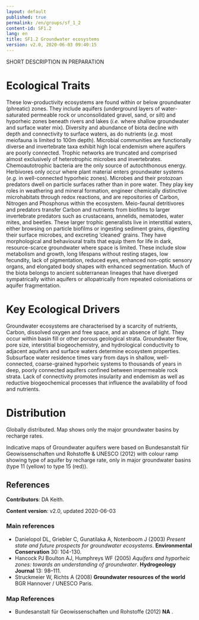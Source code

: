 ```yaml
---
layout: default
published: true
permalink: /en/groups/sf_1_2
content-id: SF1.2
lang: en
title: SF1.2 Groundwater ecosystems
version: v2.0, 2020-06-03 09:40:15
---
```


SHORT DESCRIPTION IN PREPARATION

# Ecological Traits
 
These low-productivity ecosystems are found within or below groundwater (phreatic) zones. They include aquifers (underground layers of water-saturated permeable rock or unconsolidated gravel, sand, or silt) and hyporheic zones beneath rivers and lakes (<i>i.e.</i> where shallow groundwater and surface water mix). Diversity and abundance of biota decline with depth and connectivity to surface waters, as do nutrients (<i>e.g.</i> most meiofauna is limited to 100m depth). Microbial communities are functionally diverse and invertebrate taxa exhibit high local endemism where aquifers are poorly connected. Trophic networks are truncated and comprised almost exclusively of heterotrophic microbes and invertebrates. Chemoautotrophic bacteria are the only source of autochthonous energy. Herbivores only occur where plant material enters groundwater systems (<i>e.g.</i> in well-connected hyporheic zones). Microbes and their protozoan predators dwell on particle surfaces rather than in pore water. They play key roles in weathering and mineral formation, engineer chemically distinctive microhabitats through redox reactions, and are repositories of Carbon, Nitrogen and Phosphorus within the ecosystem. Meio-faunal detritivores and predators transfer Carbon and nutrients from biofilms to larger invertebrate predators such as crustaceans, annelids, nematodes, water mites, and beetles. These larger trophic generalists live in interstitial waters, either browsing on particle biofilms or ingesting sediment grains, digesting their surface microbes, and excreting ‘cleaned’ grains. They have morphological and behavioural traits that equip them for life in dark, resource-scarce groundwater where space is limited. These include slow metabolism and growth, long lifespans without resting stages, low fecundity, lack of pigmentation, reduced eyes, enhanced non-optic sensory organs, and elongated body shapes with enhanced segmentation. Much of the biota belongs to ancient subterranean lineages that have diverged sympatrically within aquifers or allopatrically from repeated colonisations or aquifer fragmentation.
 
# Key Ecological Drivers
 
Groundwater ecosystems are characterised by a scarcity of nutrients, Carbon, dissolved oxygen and free space, and an absence of light. They occur within basin fill or other porous geological strata. Groundwater flow, pore size, interstitial biogeochemistry, and hydrological conductivity to adjacent aquifers and surface waters determine ecosystem properties. Subsurface water residence times vary from days in shallow, well-connected, coarse-grained hyporheic systems to thousands of years in deep, poorly connected aquifers confined between impermeable rock strata. Lack of connectivity promotes insularity and endemism as well as reductive biogeochemical processes that influence the availability of food and nutrients.
 
# Distribution
 
Globally distributed. Map shows only the major groundwater basins by recharge rates.

Indicative maps of Groundwater aquifers were based on Bundesanstalt für Geowissenschaften und Rohstoffe & UNESCO (2012) with colour ramp showing type of aquifer by recharge rate, only in major groundwater basins (type 11 (yellow) to type 15 (red)).

## References

**Contributors**: DA Keith.

**Content version**: v2.0, updated 2020-06-03

### Main references
* Danielopol DL, Griebler C, Gunatilaka A, Notenboom J  (2003) *Present state and future prospects for groundwater ecosystems*. **Environmental Conservation** 30: 104-130.
* Hancock PJ Boulton AJ, Humphreys WF  (2005) *Aquifers and hyporheic zones: towards an understanding of groundwater*. **Hydrogeology Journal** 13: 98–111.
* Struckmeier W, Richts A  (2008) **Groundwater resources of the world** BGR Hannover / UNESCO Paris.

### Map References
* Bundesanstalt für Geowissenschaften und Rohstoffe  (2012) **NA** .


